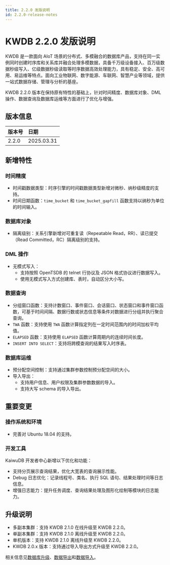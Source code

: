 ```yaml
---
title: 2.2.0 发版说明
id: 2.2.0-release-notes
---
```


# KWDB 2.2.0 发版说明

KWDB 是一款面向 AIoT 场景的分布式、多模融合的数据库产品，支持在同一实例同时创建时序库和关系库并融合处理多模数据，具备千万级设备接入、百万级数据秒级写入、亿级数据秒级读取等时序数据高效处理能力，具有稳定、安全、高可用、易运维等特点。面向工业物联网、数字能源、车联网、智慧产业等领域，提供一站式数据存储、管理与分析的基座。

KWDB 2.2.0 版本在保持原有特性的基础上，针对时间精度、数据库对象、DML 操作、数据查询及数据库运维等方面进行了优化与增强。

## 版本信息

| 版本号   | 日期   |
| :------- | :--------- |
| 2.2.0    | 2025.03.31 |

## 新增特性

### 时间精度

- 时间戳数据类型：时序引擎的时间戳数据类型新增对微秒、纳秒级精度的支持。
- 时间日期函数：`time_bucket` 和 `time_bucket_gapfill` 函数支持以纳秒为单位的时间输入。

### 数据库对象

- 隔离级别：关系引擎新增对可重复读（Repeatable Read，RR）、读已提交（Read Committed，RC）隔离级别的支持。

### DML 操作

- 无模式写入：
  - 支持按照 OpenTSDB 的 telnet 行协议及 JSON 格式协议进行数据写入。
  - 使用无模式写入方式创建库、表时，自动区分大小写。

### 数据查询

- 分组窗口函数：支持计数窗口、事件窗口、会话窗口、状态窗口和事件窗口函数，可基于时间间隔、数据行数或状态信息等条件对数据进行分组并执行聚合查询。
- `TWA` 函数：支持使用 `TWA` 函数计算指定列在一定时间范围内的时间加权平均值。
- `ELAPSED` 函数：支持使用 `ELAPSED` 函数计算周期内的连续时间长度。
- `INSERT INTO SELECT`：支持将跨模查询的结果写入时序表。

### 数据库运维

- 预分配空间控制：支持通过集群参数控制预分配空间的大小。
- 导入导出：
  - 支持用户信息、用户权限及集群参数数据的导入。
  - 支持大写 schema 的导入导出。

## 重要变更

### 操作系统和环境

- 完善对 Ubuntu 18.04 的支持。

### 开发工具

KaiwuDB 开发者中心新增以下优化和功能：

- 支持分页展示查询结果，优化大宽表的查询展示性能。
- Debug 日志优化：记录线程号、类名、执行 SQL 语句、结果处理时间等日志信息。
- 增强日志能力：提升任务调度、查询结果处理及图形化绘制等模块的日志能力。

## 升级说明

- 多副本集群：支持 KWDB 2.1.0 在线升级至 KWDB 2.2.0。
- 单副本集群：支持 KWDB 2.1.0 离线升级至 KWDB 2.2.0。
- 单机版本：支持 KWDB 2.1.0 离线升级至 KWDB 2.2.0。
- KWDB 2.0.x 版本：支持通过导入导出方式升级至 KWDB 2.2.0。

相关信息见[数据库升级](../db-operation/db-upgrade.md)、[数据导出](../db-administration/import-export-data/export-data.md)和[数据导入](../db-administration/import-export-data/import-data.md)。